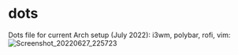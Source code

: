 # dots
Dots file for current Arch setup (July 2022):
i3wm, polybar, rofi, vim:
![Screenshot_20220627_225723](https://user-images.githubusercontent.com/48167665/176082436-bc51f20c-1fea-42c5-85fc-5c40b35ab4b9.png)
